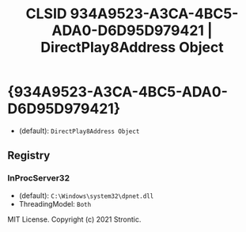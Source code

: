 ﻿---
title: "CLSID 934A9523-A3CA-4BC5-ADA0-D6D95D979421 | DirectPlay8Address Object"
excerpt: What is COM-Object CLSID 934A9523-A3CA-4BC5-ADA0-D6D95D979421?
---

# {934A9523-A3CA-4BC5-ADA0-D6D95D979421}

* (default): `DirectPlay8Address Object`

## Registry


### InProcServer32

* (default): `C:\Windows\system32\dpnet.dll`
* ThreadingModel: `Both`

MIT License. Copyright (c) 2021 Strontic.


